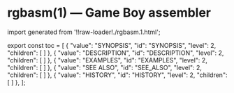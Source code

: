 # rgbasm(1) — Game Boy assembler

import generated from '!!raw-loader!./rgbasm.1.html';

<div class="manual-text" dangerouslySetInnerHTML={{ __html: generated }} />

export const toc = [
{
	"value": "SYNOPSIS",
	"id": "SYNOPSIS",
	"level": 2,
	"children": [
	]
},
{
	"value": "DESCRIPTION",
	"id": "DESCRIPTION",
	"level": 2,
	"children": [
	]
},
{
	"value": "EXAMPLES",
	"id": "EXAMPLES",
	"level": 2,
	"children": [
	]
},
{
	"value": "SEE ALSO",
	"id": "SEE_ALSO",
	"level": 2,
	"children": [
	]
},
{
	"value": "HISTORY",
	"id": "HISTORY",
	"level": 2,
	"children": [
	]
},
];
